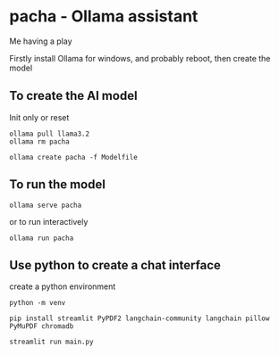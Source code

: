 # pacha - Ollama assistant

Me having a play

Firstly install Ollama for windows, and probably reboot, then create the model

## To create the AI model

Init only or reset

```console
ollama pull llama3.2
ollama rm pacha
```

```console
ollama create pacha -f Modelfile
```

## To run the model

```console
ollama serve pacha
```

or to run interactively

```console
ollama run pacha
```

## Use python to create a chat interface

create a python environment

```console
python -m venv
````

```console
pip install streamlit PyPDF2 langchain-community langchain pillow PyMuPDF chromadb

streamlit run main.py
```
